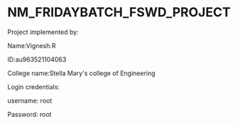 # NM_FRIDAYBATCH_FSWD_PROJECT


Project implemented by: 


Name:Vignesh.R


ID:au963521104063


College name:Stella Mary's college of Engineering


Login credentials: 

username: root


Password: root
